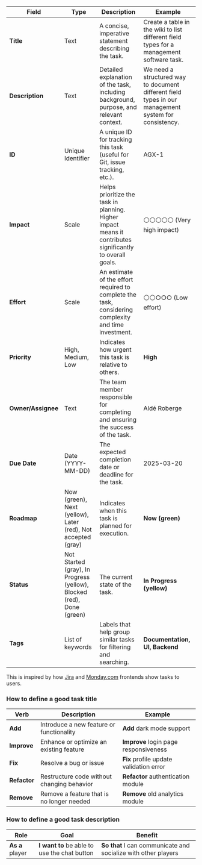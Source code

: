 
| **Field**          | **Type**                                                              | **Description**                                                                                           | **Example**                                                                                          |
| ------------------ | --------------------------------------------------------------------- | --------------------------------------------------------------------------------------------------------- | ---------------------------------------------------------------------------------------------------- |
| **Title**          | Text                                                                  | A concise, imperative statement describing the task.                                                      | Create a table in the wiki to list different field types for a management software task.             |
| **Description**    | Text                                                                  | Detailed explanation of the task, including background, purpose, and relevant context.                    | We need a structured way to document different field types in our management system for consistency. |
| **ID**             | Unique Identifier                                                     | A unique ID for tracking this task (useful for Git, issue tracking, etc.).                                | AGX-1                                                                                                |
| **Impact**         | Scale                                                                 | Helps prioritize the task in planning. Higher impact means it contributes significantly to overall goals. | ⚪⚪⚪⚪⚪ (Very high impact)                                                                             |
| **Effort**         | Scale                                                                 | An estimate of the effort required to complete the task, considering complexity and time investment.      | ⚪⚪○○○ (Low effort)                                                                                   |
| **Priority**       | High, Medium, Low                                                     | Indicates how urgent this task is relative to others.                                                     | **High**                                                                                             |
| **Owner/Assignee** | Text                                                                  | The team member responsible for completing and ensuring the success of the task.                          | Aldé Roberge                                                                                         |
| **Due Date**       | Date (YYYY-MM-DD)                                                     | The expected completion date or deadline for the task.                                                    | 2025-03-20                                                                                           |
| **Roadmap**        | Now (green), Next (yellow), Later (red), Not accepted (gray)          | Indicates when this task is planned for execution.                                                        | **Now (green)**                                                                                      |
| **Status**         | Not Started (gray), In Progress (yellow), Blocked (red), Done (green) | The current state of the task.                                                                            | **In Progress (yellow)**                                                                             |
| **Tags**           | List of keywords                                                      | Labels that help group similar tasks for filtering and searching.                                         | **Documentation, UI, Backend**                                                                       |


This is inspired by how [Jira](https://jira.atlassian.com/) and [Monday.com](https://monday.com/) frontends show tasks to users. 


### How to define a good task title

| Verb         | Description                                | Example                                 |
| ------------ | ------------------------------------------ | --------------------------------------- |
| **Add**      | Introduce a new feature or functionality   | **Add** dark mode support               |
| **Improve**  | Enhance or optimize an existing feature    | **Improve** login page responsiveness   |
| **Fix**      | Resolve a bug or issue                     | **Fix** profile update validation error |
| **Refactor** | Restructure code without changing behavior | **Refactor** authentication module      |
| **Remove**   | Remove a feature that is no longer needed  | **Remove** old analytics module         |

### How to define a good task description

| Role            | Goal                                         | Benefit                                                        |
| --------------- | -------------------------------------------- | -------------------------------------------------------------- |
| **As a** player | **I want to** be able to use the chat button | **So that** I can communicate and socialize with other players |

